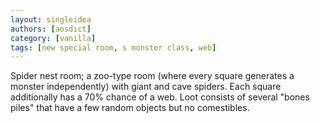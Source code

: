 ```yaml
---
layout: singleidea
authors: [aosdict]
category: [vanilla]
tags: [new special room, s monster class, web]
---
```

Spider nest room; a zoo-type room (where every square generates a monster independently) with giant and cave spiders. Each square additionally has a 70% chance of a web. Loot consists of several "bones piles" that have a few random objects but no comestibles.
